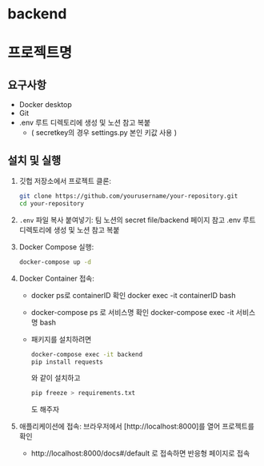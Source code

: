 # backend

# 프로젝트명

## 요구사항
- Docker desktop
- Git
- .env 루트 디렉토리에 생성 및 노션 참고 복붙
   -  ( secretkey의 경우 settings.py 본인 키값 사용 )

## 설치 및 실행

1. 깃헙 저장소에서 프로젝트 클론:
   ```bash
   git clone https://github.com/yourusername/your-repository.git
   cd your-repository
   ```

2. `.env` 파일 복사 붙여넣기:
    팀 노션의 secret file/backend 페이지 참고
       .env 루트 디렉토리에 생성 및 노션 참고 복붙

3. Docker Compose 실행:
   ```bash
   docker-compose up -d
   ```

4. Docker Container 접속:
   - docker ps로 containerID 확인
     docker exec -it containerID bash
   
   - docker-compose ps 로 서비스명 확인
     docker-compose exec -it 서비스명 bash
   
   - 패키지를 설치하려면
     ```bash
     docker-compose exec -it backend
     pip install requests
     ```
     와 같이 설치하고
     ```bash
     pip freeze > requirements.txt
     ```
     도 해주자

6. 애플리케이션에 접속:
   브라우저에서 [http://localhost:8000]를 열어 프로젝트를 확인
    - http://localhost:8000/docs#/default 로 접속하면 반응형 페이지로 접속




